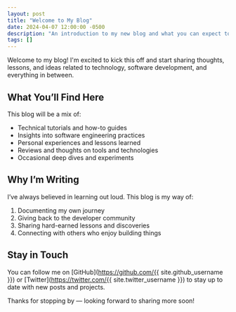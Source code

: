 ```yaml
---
layout: post
title: "Welcome to My Blog"
date: 2024-04-07 12:00:00 -0500
description: "An introduction to my new blog and what you can expect to find here."
tags: []
---
```


Welcome to my blog! I'm excited to kick this off and start sharing thoughts, lessons, and ideas related to technology, software development, and everything in between.

## What You’ll Find Here

This blog will be a mix of:

- Technical tutorials and how-to guides  
- Insights into software engineering practices  
- Personal experiences and lessons learned  
- Reviews and thoughts on tools and technologies  
- Occasional deep dives and experiments

## Why I’m Writing

I’ve always believed in learning out loud. This blog is my way of:

1. Documenting my own journey  
2. Giving back to the developer community  
3. Sharing hard-earned lessons and discoveries  
4. Connecting with others who enjoy building things

## Stay in Touch

You can follow me on [GitHub](https://github.com/{{ site.github_username }}) or [Twitter](https://twitter.com/{{ site.twitter_username }}) to stay up to date with new posts and projects.

Thanks for stopping by — looking forward to sharing more soon!
